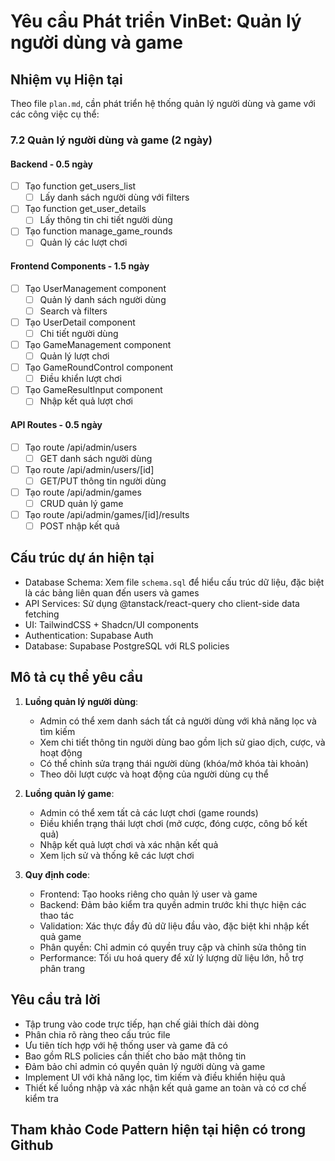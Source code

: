 # Yêu cầu Phát triển VinBet: Quản lý người dùng và game

## Nhiệm vụ Hiện tại

Theo file `plan.md`, cần phát triển hệ thống quản lý người dùng và game với các công việc cụ thể:

### 7.2 Quản lý người dùng và game (2 ngày)

#### Backend - 0.5 ngày
- [ ] Tạo function get_users_list
  - [ ] Lấy danh sách người dùng với filters
- [ ] Tạo function get_user_details
  - [ ] Lấy thông tin chi tiết người dùng
- [ ] Tạo function manage_game_rounds
  - [ ] Quản lý các lượt chơi

#### Frontend Components - 1.5 ngày
- [ ] Tạo UserManagement component
  - [ ] Quản lý danh sách người dùng
  - [ ] Search và filters
- [ ] Tạo UserDetail component
  - [ ] Chi tiết người dùng
- [ ] Tạo GameManagement component
  - [ ] Quản lý lượt chơi
- [ ] Tạo GameRoundControl component
  - [ ] Điều khiển lượt chơi
- [ ] Tạo GameResultInput component
  - [ ] Nhập kết quả lượt chơi

#### API Routes - 0.5 ngày
- [ ] Tạo route /api/admin/users
  - [ ] GET danh sách người dùng
- [ ] Tạo route /api/admin/users/[id]
  - [ ] GET/PUT thông tin người dùng
- [ ] Tạo route /api/admin/games
  - [ ] CRUD quản lý game
- [ ] Tạo route /api/admin/games/[id]/results
  - [ ] POST nhập kết quả

## Cấu trúc dự án hiện tại

- Database Schema: Xem file `schema.sql` để hiểu cấu trúc dữ liệu, đặc biệt là các bảng liên quan đến users và games
- API Services: Sử dụng @tanstack/react-query cho client-side data fetching
- UI: TailwindCSS + Shadcn/UI components
- Authentication: Supabase Auth
- Database: Supabase PostgreSQL với RLS policies

## Mô tả cụ thể yêu cầu

1. **Luồng quản lý người dùng**:

   - Admin có thể xem danh sách tất cả người dùng với khả năng lọc và tìm kiếm
   - Xem chi tiết thông tin người dùng bao gồm lịch sử giao dịch, cược, và hoạt động
   - Có thể chỉnh sửa trạng thái người dùng (khóa/mở khóa tài khoản)
   - Theo dõi lượt cược và hoạt động của người dùng cụ thể

2. **Luồng quản lý game**:
   - Admin có thể xem tất cả các lượt chơi (game rounds)
   - Điều khiển trạng thái lượt chơi (mở cược, đóng cược, công bố kết quả)
   - Nhập kết quả lượt chơi và xác nhận kết quả
   - Xem lịch sử và thống kê các lượt chơi

3. **Quy định code**:
   - Frontend: Tạo hooks riêng cho quản lý user và game
   - Backend: Đảm bảo kiểm tra quyền admin trước khi thực hiện các thao tác
   - Validation: Xác thực đầy đủ dữ liệu đầu vào, đặc biệt khi nhập kết quả game
   - Phân quyền: Chỉ admin có quyền truy cập và chỉnh sửa thông tin
   - Performance: Tối ưu hoá query để xử lý lượng dữ liệu lớn, hỗ trợ phân trang

## Yêu cầu trả lời

- Tập trung vào code trực tiếp, hạn chế giải thích dài dòng
- Phân chia rõ ràng theo cấu trúc file
- Ưu tiên tích hợp với hệ thống user và game đã có
- Bao gồm RLS policies cần thiết cho bảo mật thông tin
- Đảm bảo chỉ admin có quyền quản lý người dùng và game
- Implement UI với khả năng lọc, tìm kiếm và điều khiển hiệu quả
- Thiết kế luồng nhập và xác nhận kết quả game an toàn và có cơ chế kiểm tra

## Tham khảo Code Pattern hiện tại hiện có trong Github
